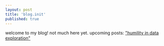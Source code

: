 ```yaml
---
layout: post
title: 'blog.init'
published: true
---
```

welcome to my blog! not much here yet. upcoming posts: ["humility in data exploration"](https://jonkislin.github.io/mta/)
